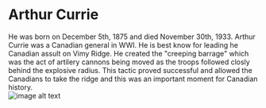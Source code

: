 # Arthur Currie
He was born on December 5th, 1875 and died November 30th, 1933.
Arthur Currie was a Canadian general in WWI. He is best know for leading he Canadian assult on Vimy Ridge. 
He created the "creeping barrage" which was the act of artilery cannons being moved as the troops followed closly behind the explosive radius. 
This tactic proved successful and allowed the Canadians to take the ridge and this was an important moment for Canadian history.  
![image alt text](https://upload.wikimedia.org/wikipedia/commons/a/a2/ArthurCurrie.jpg)
